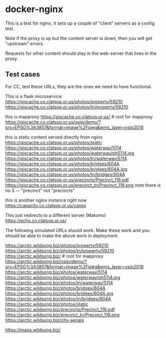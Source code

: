 # docker-nginx

This is a test for nginx, it sets up a couple of "client" servers
as a config test.

Note if the proxy is up but the content server is down, then 
you will get "upstream" errors.

Requests for other content should stay in the web-server
that lives in the proxy.


## Test cases

For CC, test these URLs, they are the ones we need to have functional.

This is a flask microservice
https://giscache.co.clatsop.or.us/photos/property/59210
https://giscache.co.clatsop.or.us/photos/tn/property/59210

this is mapproxy
https://giscache.co.clatsop.or.us/ # root for mapproxy
https://giscache.co.clatsop.or.us/osip/demo/?srs=EPSG%3A3857&format=image%2Fjpeg&wms_layer=osip2018

this is static content served directly from nginx
https://giscache.co.clatsop.or.us/photos/static
https://giscache.co.clatsop.or.us/photos/waterway/5114
https://giscache.co.clatsop.or.us/photos/waterway/ph5114.jpg
https://giscache.co.clatsop.or.us/photos/tn/waterway/5114
https://giscache.co.clatsop.or.us/photos/bridges/604A
https://giscache.co.clatsop.or.us/photos/bridges/604A.jpg
https://giscache.co.clatsop.or.us/photos/tn/bridges/604A
https://giscache.co.clatsop.or.us/precincts/Precinct_119.pdf
https://giscache.co.clatsop.or.us/precinct_tn/Precinct_119.png    note there is no S -- "precinct" not "precincts"

this is another nginx instance right now
https://capacity.co.clatsop.or.us/cases

This just redirects to a different server (Matomo)
https://echo.co.clatsop.or.us/

The following simulated URLs should work. Make these work and you should be able to make the above work in deployment.

https://arctic.wildsong.biz/photos/property/59210
https://arctic.wildsong.biz/photos/tn/property/59210
https://arctic.wildsong.biz/ # root for mapproxy
https://arctic.wildsong.biz/osip/demo/?srs=EPSG%3A3857&format=image%2Fjpeg&wms_layer=osip2018
https://arctic.wildsong.biz/photos/waterway/5114
https://arctic.wildsong.biz/photos/waterway/ph5114.jpg
https://arctic.wildsong.biz/photos/tn/waterway/5114
https://arctic.wildsong.biz/photos/bridges/604A
https://arctic.wildsong.biz/photos/bridges/604A.jpg
https://arctic.wildsong.biz/photos/tn/bridges/604A
https://arctic.wildsong.biz/photos/static
https://arctic.wildsong.biz/precincts/Precinct_119.pdf
https://arctic.wildsong.biz/precinct_tn/Precinct_119.png
https://arctic.wildsong.biz/city-aerials

https://maps.wildsong.biz/

